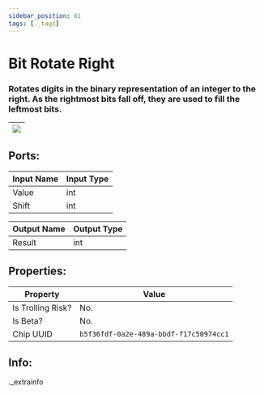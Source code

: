 ```yaml
---
sidebar_position: 61
tags: [._tags]
---
```


# Bit Rotate Right


### Rotates digits in the binary representation of an integer to the right. As the rightmost bits fall off, they are used to fill the leftmost bits.

| ![](https://images-ext-2.discordapp.net/external/MPmIaQzlEPmgGWlgi-WxBBXt0Bjv_zWPkg1y1f_sy3s/https/www.recroomcircuits.com/image/circuit/absolute-value?width=206&height=108) |
|-----|

## Ports:

| Input Name | Input Type |
|-----------|-----------|
| Value | int |
| Shift | int |

| Output Name | Output Type |
|-----------|-----------|
| Result | int |

## Properties:

| Property  | Value |
|-------------------|-----------|
| Is Trolling Risk? | No. |
| Is Beta? | No. |
| Chip UUID | `b5f36fdf-0a2e-489a-bbdf-f17c50974cc1` |

## Info:
._extrainfo